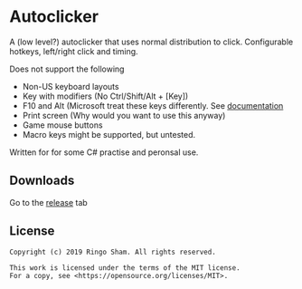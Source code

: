 # Autoclicker

A (low level?) autoclicker that uses normal distribution to click. Configurable hotkeys, left/right click and timing.

Does not support the following
* Non-US keyboard layouts
* Key with modifiers (No Ctrl/Shift/Alt + [Key])
* F10 and Alt (Microsoft treat these keys differently. See [documentation](https://docs.microsoft.com/en-gb/windows/desktop/inputdev/wm-keydown)
* Print screen (Why would you want to use this anyway)
* Game mouse buttons
* Macro keys might be supported, but untested.

Written for for some C# practise and peronsal use.

## Downloads

Go to the [release](https://github.com/ringosham/autoclicker/releases) tab

## License

```
Copyright (c) 2019 Ringo Sham. All rights reserved.

This work is licensed under the terms of the MIT license.  
For a copy, see <https://opensource.org/licenses/MIT>.
```